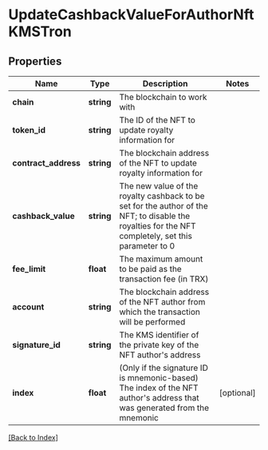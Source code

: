 # UpdateCashbackValueForAuthorNftKMSTron

## Properties

Name | Type | Description | Notes
------------ | ------------- | ------------- | -------------
**chain** | **string** | The blockchain to work with |
**token_id** | **string** | The ID of the NFT to update royalty information for |
**contract_address** | **string** | The blockchain address of the NFT to update royalty information for |
**cashback_value** | **string** | The new value of the royalty cashback to be set for the author of the NFT; to disable the royalties for the NFT completely, set this parameter to 0 |
**fee_limit** | **float** | The maximum amount to be paid as the transaction fee (in TRX) |
**account** | **string** | The blockchain address of the NFT author from which the transaction will be performed |
**signature_id** | **string** | The KMS identifier of the private key of the NFT author&#39;s address |
**index** | **float** | (Only if the signature ID is mnemonic-based) The index of the NFT author&#39;s address that was generated from the mnemonic | [optional]

[[Back to Index]](../index.md)

